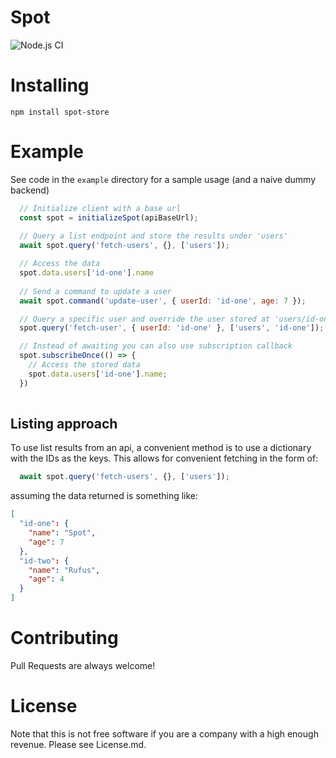 # Spot

![Node.js CI](https://github.com/dgoemans/spot/workflows/Node.js%20CI/badge.svg?branch=main&event=push)

# Installing

`npm install spot-store`

# Example

See code in the `example` directory for a sample usage (and a naive dummy backend)

```javascript
  // Initialize client with a base url 
  const spot = initializeSpot(apiBaseUrl);
  
  // Query a list endpoint and store the results under 'users'
  await spot.query('fetch-users', {}, ['users']);

  // Access the data
  spot.data.users['id-one'].name
  
  // Send a command to update a user
  await spot.command('update-user', { userId: 'id-one', age: 7 });

  // Query a specific user and override the user stored at 'users/id-one'
  spot.query('fetch-user', { userId: 'id-one' }, ['users', 'id-one']);

  // Instead of awaiting you can also use subscription callback
  spot.subscribeOnce(() => {
    // Access the stored data
    spot.data.users['id-one'].name;
  })
  
```

## Listing approach

To use list results from an api, a convenient method is to use a dictionary with the IDs as the keys. 
This allows for convenient fetching in the form of:

```javascript
  await spot.query('fetch-users', {}, ['users']);
```

assuming the data returned is something like: 

```json
[
  "id-one": { 
    "name": "Spot",
    "age": 7
  },
  "id-two": { 
    "name": "Rufus",
    "age": 4
  }
]
```


# Contributing

Pull Requests are always welcome!

# License

Note that this is not free software if you are a company with a high enough revenue. Please see License.md.
